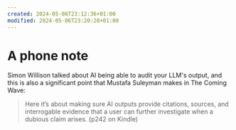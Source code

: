 ```yaml
---
created: 2024-05-06T23:12:36+01:00
modified: 2024-05-06T23:20:28+01:00
---
```


# A phone note

Simon Willison talked about AI being able to audit your LLM's output, and this is also a significant point that Mustafa Suleyman makes in The Coming Wave: 

> Here it’s about making sure AI outputs provide citations, sources, and interrogable evidence that a user can further investigate when a dubious claim arises. (p242 on Kindle)
